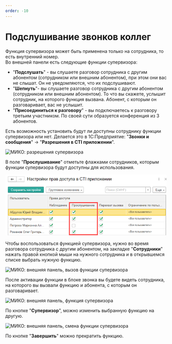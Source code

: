 ```yaml
---
order: -10
---
```


# Подслушивание звонков коллег
Функция супервизора может быть применена только на сотрудника, то есть внутренний номер.  
Во внешней панели есть следующие функции супервизора:
- "**Подслушать**" - вы слушаете разговор сотрудника с другим абонентом (сотрудником или внешним абонентом), при этом они вас не слышат. Он не уведомляются, что их подслушивают.
- "**Шепнуть**"- вы слушаете разговор сотрудника с другим абонентом (сотрудником или внешним абонентом). То что вы скажете, услышит сотрудник, на которого функция вызвана. Абонент, с которым он разговаривает, вас не услышит.
- "**Присоединиться к разговору**" - вы подключаетесь к разговору третьим участником. По своей сути образуется конференция из 3 абонентов.

Есть возможность установить будут ли доступны сотруднику функции супервизора или нет.
Делается это в 1С:Предприятие: "**Звонки и сообщения**" -> "**Разрешения в CTI приложении**".

<img class="miko-shadow img-zoomable"  
    src="/assets/panel/supervisor/cti_superviz_0.png"
    data-original="/assets/panel/supervisor/cti_superviz_0.png"
    srcset="/assets/panel/supervisor/cti_superviz_0_prev.png 1x, /assets/panel/supervisor/cti_superviz_0.png 2x" 
    alt="МИКО: разрешения супервизора"
/>

В поле "**Прослушивание**" отметьте флажками сотрудников, которым функции супервизора будут доступны для использования.

<img class="miko-shadow"  
    src="/assets/panel/supervisor/cti_superviz_1.png"
    alt="МИКО: разрешения супервизора"
/>

Чтобы воспользоваться функцией супервизора, нужно во время разговора сотрудника с другим абонентом, на закладке "**Сотрудники**" нажать правой кнопкой мыши на нужного сотрудника и в открывшемся списке выбрать нужную функцию.  

<img class="miko-shadow img-zoomable"  
    src="/assets/panel/supervisor/cti_superviz_3_1.png"
    data-original="/assets/panel/supervisor/cti_superviz_3_1.png"
    srcset="/assets/panel/supervisor/cti_superviz_3_1_prev.png 1x, /assets/panel/supervisor/cti_superviz_3_1.png 2x" 
    alt="МИКО: внешняя панель, вызов функции супервизора"
/> 

После активации функции в блоке звонка вы будете видеть сотрудника, на которого вы вызвали функцию и абонента, с которым он разговаривает.  

<img class="miko-shadow img-zoomable"  
    src="/assets/panel/supervisor/cti_superviz_4_1.png"
    data-original="/assets/panel/supervisor/cti_superviz_4_1.png"
    srcset="/assets/panel/supervisor/cti_superviz_4_1_prev.png 1x, /assets/panel/supervisor/cti_superviz_4_1.png 2x" 
    alt="МИКО: внешняя панель, функция супервизора"
/> 

По кнопке "**Супервизор**", можно изменить выбранную функцию на другую.

<img class="miko-shadow img-zoomable"  
    src="/assets/panel/supervisor/cti_superviz_6_1.png"
    data-original="/assets/panel/supervisor/cti_superviz_6_1.png"
    srcset="/assets/panel/supervisor/cti_superviz_6_1_prev.png 1x, /assets/panel/supervisor/cti_superviz_6_1.png 2x" 
    alt="МИКО: внешняя панель, смена функции супервизора"
/> 

По кнопке "**Завершить**" можно прекратить функцию.